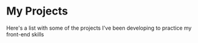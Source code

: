 # My Projects

Here's a list with some of the projects I've been developing to practice my front-end skills
